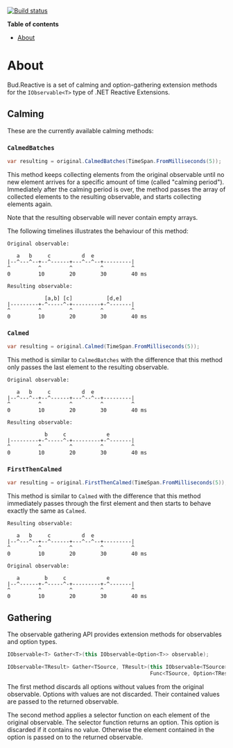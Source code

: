 [![Build status](https://ci.appveyor.com/api/projects/status/wpcyyci46xsinjm1/branch/master?svg=true)](https://ci.appveyor.com/project/urbas/bud-reactive/branch/master)

__Table of contents__

* [About](#about)


# About

Bud.Reactive is a set of calming and option-gathering extension methods for the `IObservable<T>` type of .NET Reactive Extensions.


## Calming

These are the currently available calming methods:


### `CalmedBatches`

```csharp
var resulting = original.CalmedBatches(TimeSpan.FromMilliseconds(5));
```

This method keeps collecting elements from the original observable until no new element arrives for a specific amount of time (called "calming period"). Immediately after the calming period is over, the method passes the array of collected elements to the resulting observable, and starts collecting elements again.

Note that the resulting observable will never contain empty arrays.

The following timelines illustrates the behaviour of this method:

```
Original observable:

   a   b     c          d  e
|--^---^--+--^------+---^--^--+---------|
^         ^         ^         ^         ^
0         10        20        30        40 ms

Resulting observable:

            [a,b] [c]           [d,e]
|---------+-^-----^-+---------+-^-------|
^         ^         ^         ^         ^
0         10        20        30        40 ms
```


### `Calmed`

```csharp
var resulting = original.Calmed(TimeSpan.FromMilliseconds(5));
```

This method is similar to `CalmedBatches` with the difference that this method only passes the last element to the resulting observable.


```
Original observable:

   a   b     c          d  e
|--^---^--+--^------+---^--^--+---------|
^         ^         ^         ^         ^
0         10        20        30        40 ms

Resulting observable:

            b     c             e
|---------+-^-----^-+---------+-^-------|
^         ^         ^         ^         ^
0         10        20        30        40 ms
```


### `FirstThenCalmed`

```csharp
var resulting = original.FirstThenCalmed(TimeSpan.FromMilliseconds(5));
```

This method is similar to `Calmed` with the difference that this method immediately passes through the first element and then starts to behave exactly the same as `Calmed`.

```
Resulting observable:

   a   b     c          d  e
|--^---^--+--^------+---^--^--+---------|
^         ^         ^         ^         ^
0         10        20        30        40 ms

Original observable:

   a        b     c             e
|--^------+-^-----^-+---------+-^-------|
^         ^         ^         ^         ^
0         10        20        30        40 ms
```


## Gathering

The observable gathering API provides extension methods for observables and option types.

```csharp
IObservable<T> Gather<T>(this IObservable<Option<T>> observable);

IObservable<TResult> Gather<TSource, TResult>(this IObservable<TSource> observable,
                                              Func<TSource, Option<TResult>> selector)
```

The first method discards all options without values from the original observable. Options with values are not discarded. Their contained values are passed to the returned observable.

The second method applies a selector function on each element of the original observable. The selector function returns an option. This option is discarded if it contains no value. Otherwise the element contained in the option is passed on to the returned observable.

